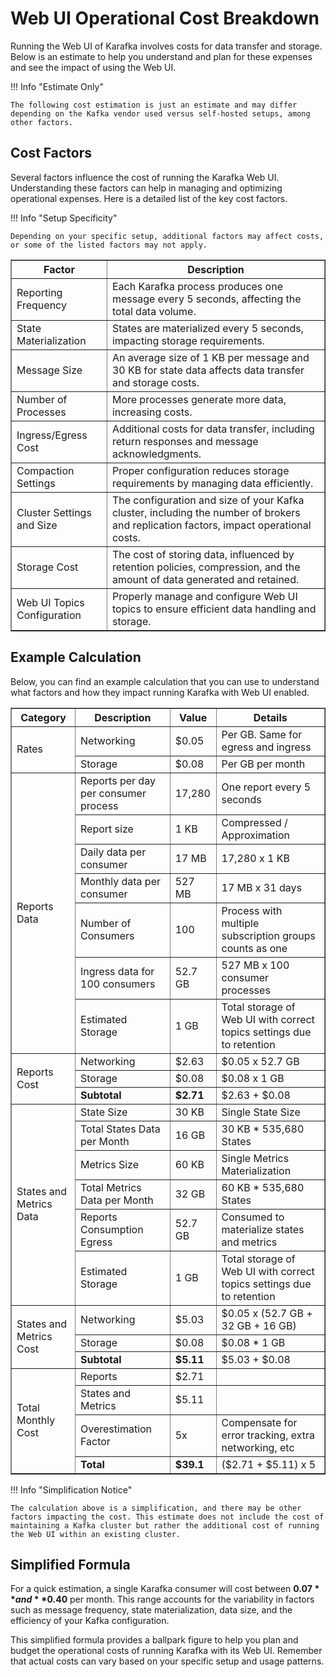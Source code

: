 # Web UI Operational Cost Breakdown

Running the Web UI of Karafka involves costs for data transfer and storage. Below is an estimate to help you understand and plan for these expenses and see the impact of using the Web UI.

!!! Info "Estimate Only"

    The following cost estimation is just an estimate and may differ depending on the Kafka vendor used versus self-hosted setups, among other factors.

## Cost Factors

Several factors influence the cost of running the Karafka Web UI. Understanding these factors can help in managing and optimizing operational expenses. Here is a detailed list of the key cost factors.

!!! Info "Setup Specificity"

    Depending on your specific setup, additional factors may affect costs, or some of the listed factors may not apply.

<table border="1">
    <thead>
        <tr>
            <th>Factor</th>
            <th>Description</th>
        </tr>
    </thead>
    <tbody>
        <tr>
            <td>Reporting Frequency</td>
            <td>Each Karafka process produces one message every 5 seconds, affecting the total data volume.</td>
        </tr>
        <tr>
            <td>State Materialization</td>
            <td>States are materialized every 5 seconds, impacting storage requirements.</td>
        </tr>
        <tr>
            <td>Message Size</td>
            <td>An average size of 1 KB per message and 30 KB for state data affects data transfer and storage costs.</td>
        </tr>
        <tr>
            <td>Number of Processes</td>
            <td>More processes generate more data, increasing costs.</td>
        </tr>
        <tr>
            <td>Ingress/Egress Cost</td>
            <td>Additional costs for data transfer, including return responses and message acknowledgments.</td>
        </tr>
        <tr>
            <td>Compaction Settings</td>
            <td>Proper configuration reduces storage requirements by managing data efficiently.</td>
        </tr>
        <tr>
            <td>Cluster Settings and Size</td>
            <td>The configuration and size of your Kafka cluster, including the number of brokers and replication factors, impact operational costs.</td>
        </tr>
        <tr>
            <td>Storage Cost</td>
            <td>The cost of storing data, influenced by retention policies, compression, and the amount of data generated and retained.</td>
        </tr>
        <tr>
            <td>Web UI Topics Configuration</td>
            <td>Properly manage and configure Web UI topics to ensure efficient data handling and storage.</td>
        </tr>
    </tbody>
</table>

## Example Calculation

Below, you can find an example calculation that you can use to understand what factors and how they impact running Karafka with Web UI enabled.

<table border="1">
    <thead>
        <tr>
            <th>Category</th>
            <th>Description</th>
            <th>Value</th>
            <th>Details</th>
        </tr>
    </thead>
    <tbody>
        <tr>
            <td rowspan="2">Rates</td>
            <td>Networking</td>
            <td>$0.05</td>
            <td>Per GB. Same for egress and ingress</td>
        </tr>
        <tr>
            <td>Storage</td>
            <td>$0.08</td>
            <td>Per GB per month</td>
        </tr>
        <tr>
            <td rowspan="7">Reports Data</td>
            <td>Reports per day per consumer process</td>
            <td>17,280</td>
            <td>One report every 5 seconds</td>
        </tr>
        <tr>
            <td>Report size</td>
            <td>1 KB</td>
            <td>Compressed / Approximation</td>
        </tr>
        <tr>
            <td>Daily data per consumer</td>
            <td>17 MB</td>
            <td>17,280 x 1 KB</td>
        </tr>
        <tr>
            <td>Monthly data per consumer</td>
            <td>527 MB</td>
            <td>17 MB x 31 days</td>
        </tr>
        <tr>
            <td>Number of Consumers</td>
            <td>100</td>
            <td>Process with multiple subscription groups counts as one</td>
        </tr>
        <tr>
            <td>Ingress data for 100 consumers</td>
            <td>52.7 GB</td>
            <td>527 MB x 100 consumer processes</td>
        </tr>
        <tr>
            <td>Estimated Storage</td>
            <td>1 GB</td>
            <td>Total storage of Web UI with correct topics settings due to retention</td>
        </tr>
        <tr>
            <td rowspan="3">Reports Cost</td>
            <td>Networking</td>
            <td>$2.63</td>
            <td>$0.05 x 52.7 GB</td>
        </tr>
        <tr>
            <td>Storage</td>
            <td>$0.08</td>
            <td>$0.08 x 1 GB</td>
        </tr>
        <tr>
            <td><strong>Subtotal</strong></td>
            <td><strong>$2.71</strong></td>
            <td>$2.63 + $0.08</td>
        </tr>
        <tr>
            <td rowspan="6">States and Metrics Data</td>
            <td>State Size</td>
            <td>30 KB</td>
            <td>Single State Size</td>
        </tr>
        <tr>
            <td>Total States Data per Month</td>
            <td>16 GB</td>
            <td>30 KB * 535,680 States</td>
        </tr>
        <tr>
            <td>Metrics Size</td>
            <td>60 KB</td>
            <td>Single Metrics Materialization</td>
        </tr>
        <tr>
            <td>Total Metrics Data per Month</td>
            <td>32 GB</td>
            <td>60 KB * 535,680 States</td>
        </tr>
        <tr>
            <td>Reports Consumption Egress</td>
            <td>52.7 GB</td>
            <td>Consumed to materialize states and metrics</td>
        </tr>
        <tr>
            <td>Estimated Storage</td>
            <td>1 GB</td>
            <td>Total storage of Web UI with correct topics settings due to retention</td>
        </tr>
        <tr>
            <td rowspan="3">States and Metrics Cost</td>
            <td>Networking</td>
            <td>$5.03</td>
            <td>$0.05 x (52.7 GB + 32 GB + 16 GB)</td>
        </tr>
        <tr>
            <td>Storage</td>
            <td>$0.08</td>
            <td>$0.08 * 1 GB</td>
        </tr>
        <tr>
            <td><strong>Subtotal</strong></td>
            <td><strong>$5.11</strong></td>
            <td>$5.03 + $0.08</td>
        </tr>
        <tr>
            <td rowspan="4">Total Monthly Cost</td>
            <td>Reports</td>
            <td>$2.71</td>
            <td></td>
        </tr>
        <tr>
            <td>States and Metrics</td>
            <td>$5.11</td>
            <td></td>
        </tr>
        <tr>
            <td>Overestimation Factor</td>
            <td>5x</td>
            <td>Compensate for error tracking, extra networking, etc</td>
        </tr>
        <tr>
            <td><strong>Total</strong></td>
            <td><strong>$39.1</strong></td>
            <td>($2.71 + $5.11) x 5</td>
        </tr>
    </tbody>
</table>

!!! Info "Simplification Notice"

    The calculation above is a simplification, and there may be other factors impacting the cost. This estimate does not include the cost of maintaining a Kafka cluster but rather the additional cost of running the Web UI within an existing cluster.

## Simplified Formula

For a quick estimation, a single Karafka consumer will cost between **$0.07** and **$0.40** per month. This range accounts for the variability in factors such as message frequency, state materialization, data size, and the efficiency of your Kafka configuration.

This simplified formula provides a ballpark figure to help you plan and budget the operational costs of running Karafka with its Web UI. Remember that actual costs can vary based on your specific setup and usage patterns.
